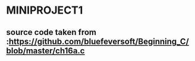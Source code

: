 # MINIPROJECT1
## source code taken from :https://github.com/bluefeversoft/Beginning_C/blob/master/ch16a.c
